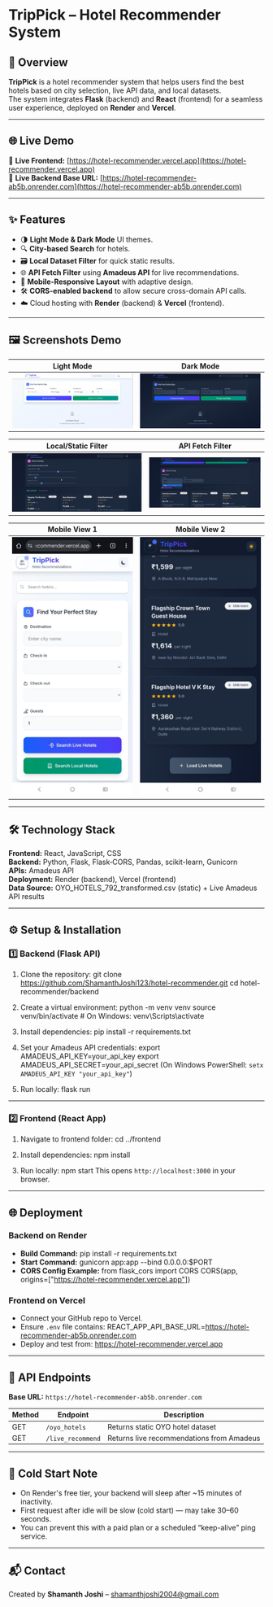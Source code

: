 # TripPick – Hotel Recommender System

## 📌 Overview

**TripPick** is a hotel recommender system that helps users find the best hotels based on city selection, live API data, and local datasets.  
The system integrates **Flask** (backend) and **React** (frontend) for a seamless user experience, deployed on **Render** and **Vercel**.

---

## 🌐 Live Demo

🔗 **Live Frontend:** [https://hotel-recommender.vercel.app](https://hotel-recommender.vercel.app)  
🔗 **Live Backend Base URL:** [https://hotel-recommender-ab5b.onrender.com](https://hotel-recommender-ab5b.onrender.com)

---

## ✨ Features

- 🌗 **Light Mode & Dark Mode** UI themes.
- 🔍 **City-based Search** for hotels.
- 🗃️ **Local Dataset Filter** for quick static results.
- 🌐 **API Fetch Filter** using **Amadeus API** for live recommendations.
- 📱 **Mobile‑Responsive Layout** with adaptive design.
- 🛠️ **CORS-enabled backend** to allow secure cross-domain API calls.
- ☁️ Cloud hosting with **Render** (backend) & **Vercel** (frontend).

---

## 🖼️ Screenshots Demo

| Light Mode                                | Dark Mode                               |
| ----------------------------------------- | --------------------------------------- |
| ![Light Mode](screenshots/light-mode.png) | ![Dark Mode](screenshots/dark-mode.png) |

| Local/Static Filter                           | API Fetch Filter                          |
| --------------------------------------------- | ----------------------------------------- |
| ![Local Filter](screenshots/local-filter.png) | ![API Filter](screenshots/api-filter.png) |

| Mobile View 1                        | Mobile View 2                        |
| ------------------------------------ | ------------------------------------ |
| ![Mobile 1](screenshots/mobile1.jpg) | ![Mobile 2](screenshots/mobile2.jpg) |

---

## 🛠️ Technology Stack

**Frontend:** React, JavaScript, CSS  
**Backend:** Python, Flask, Flask‑CORS, Pandas, scikit-learn, Gunicorn  
**APIs:** Amadeus API  
**Deployment:** Render (backend), Vercel (frontend)  
**Data Source:** OYO_HOTELS_792_transformed.csv (static) + Live Amadeus API results

---

## ⚙️ Setup & Installation

### 1️⃣ Backend (Flask API)

1. Clone the repository:
   git clone https://github.com/ShamanthJoshi123/hotel-recommender.git
   cd hotel-recommender/backend

2. Create a virtual environment:
   python -m venv venv
   source venv/bin/activate # On Windows: venv\Scripts\activate

3. Install dependencies:
   pip install -r requirements.txt

4. Set your Amadeus API credentials:
   export AMADEUS_API_KEY=your_api_key
   export AMADEUS_API_SECRET=your_api_secret
   (On Windows PowerShell: `setx AMADEUS_API_KEY "your_api_key"`)

5. Run locally:
   flask run

---

### 2️⃣ Frontend (React App)

1. Navigate to frontend folder:
   cd ../frontend

2. Install dependencies:
   npm install

3. Run locally:
   npm start
   This opens `http://localhost:3000` in your browser.

---

## 🌐 Deployment

### Backend on Render

- **Build Command:**
  pip install -r requirements.txt
- **Start Command:**
  gunicorn app:app --bind 0.0.0.0:$PORT
- **CORS Config Example:**
  from flask_cors import CORS
  CORS(app, origins=["https://hotel-recommender.vercel.app"])

### Frontend on Vercel

- Connect your GitHub repo to Vercel.
- Ensure `.env` file contains:
  REACT_APP_API_BASE_URL=https://hotel-recommender-ab5b.onrender.com
- Deploy and test from:
  https://hotel-recommender.vercel.app

---

## 📡 API Endpoints

**Base URL:** `https://hotel-recommender-ab5b.onrender.com`

| Method | Endpoint          | Description                               |
| ------ | ----------------- | ----------------------------------------- |
| GET    | `/oyo_hotels`     | Returns static OYO hotel dataset          |
| GET    | `/live_recommend` | Returns live recommendations from Amadeus |

---

## 🧊 Cold Start Note

- On Render's free tier, your backend will sleep after ~15 minutes of inactivity.
- First request after idle will be slow (cold start) — may take 30–60 seconds.
- You can prevent this with a paid plan or a scheduled “keep-alive” ping service.

---

## 📬 Contact

Created by **Shamanth Joshi** – [shamanthjoshi2004@gmail.com](mailto:shamanthjoshi2004@gmail.com)
